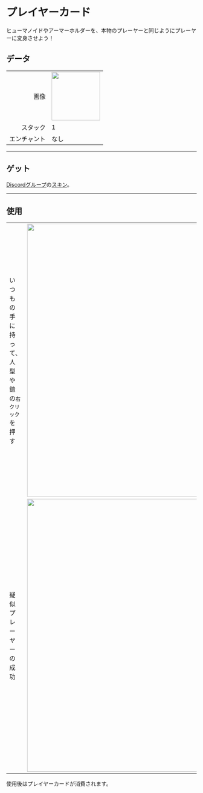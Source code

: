 # プレイヤーカード
ヒューマノイドやアーマーホルダーを、本物のプレーヤーと同じようにプレーヤーに変身させよう！

## データ
<table>
    <tr><td align="end">画像</td><td><img src="https://i.imgur.com/nSlDuha.png" width="128"/></td></tr>
    <tr><td align="end">スタック</td><td>1</td></tr>
    <tr><td align="end">エンチャント</td><td>なし</td></tr>
</table>

---

## ゲット
[Discordグループ](../feature/discord_server.md)の[スキン](https://discord.com/channels/1040647480972415006/1052733959248826469)。

---

## 使用
<table>
    <tr><td>いつもの手に持って、人型や鎧の<code>右クリック</code>を押す</td><td><img src="https://i.imgur.com/LgRaNmZ.png" width="720"/></td></tr>
    <tr><td>疑似プレーヤーの成功</td><td><img src="https://i.imgur.com/pSmY96m.png" width="720"/></td></tr>
</table>

使用後はプレイヤーカードが消費されます。